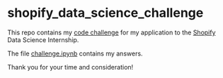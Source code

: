 # shopify_data_science_challenge

This repo contains my [code challenge](https://docs.google.com/document/d/13VCtoyto9X1PZ74nPI4ZEDdb8hF8LAlcmLH1ZTHxKxE/edit#) for my application to the [Shopify](https://www.shopify.com/) Data Science Internship.

The file [challenge.ipynb](challenge.ipynb) contains my answers.

Thank you for your time and consideration!
